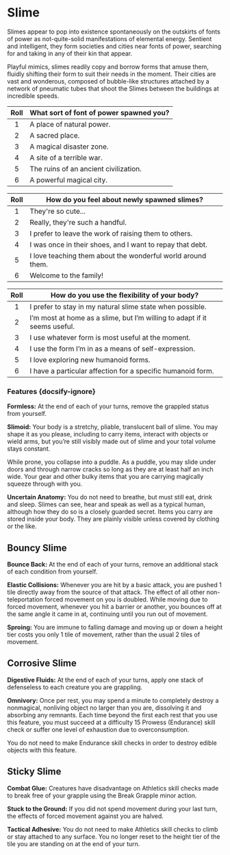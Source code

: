 # Slime

Slimes appear to pop into existence spontaneously on the outskirts of fonts of power as not-quite-solid manifestations of elemental energy. Sentient and intelligent, they form societies and cities near fonts of power, searching for and taking in any of their kin that appear.

Playful mimics, slimes readily copy and borrow forms that amuse them, fluidly shifting their form to suit their needs in the moment.
Their cities are vast and wonderous, composed of bubble-like structures attached by a network of pneumatic tubes that shoot the Slimes between the buildings at incredible speeds.

<div class="side-panel">

| Roll | What sort of font of power spawned you? |
| :--: | --------------------------------------- |
|  1   | A place of natural power.               |
|  2   | A sacred place.                         |
|  3   | A magical disaster zone.                |
|  4   | A site of a terrible war.               |
|  5   | The ruins of an ancient civilization.   |
|  6   | A powerful magical city.                |

| Roll | How do you feel about newly spawned slimes?                 |
| :--: | ----------------------------------------------------------- |
|  1   | They're so cute...                                          |
|  2   | Really, they're such a handful.                             |
|  3   | I prefer to leave the work of raising them to others.       |
|  4   | I was once in their shoes, and I want to repay that debt.   |
|  5   | I love teaching them about the wonderful world around them. |
|  6   | Welcome to the family!                                      |

| Roll | How do you use the flexibility of your body?                              |
| :--: | ------------------------------------------------------------------------- |
|  1   | I prefer to stay in my natural slime state when possible.                 |
|  2   | I’m most at home as a slime, but I’m willing to adapt if it seems useful. |
|  3   | I use whatever form is most useful at the moment.                         |
|  4   | I use the form I’m in as a means of self-expression.                      |
|  5   | I love exploring new humanoid forms.                                      |
|  6   | I have a particular affection for a specific humanoid form.               |

</div>

### Features {docsify-ignore}

**Formless:** At the end of each of your turns, remove the grappled status from yourself.

**Slimoid:** Your body is a stretchy, pliable, translucent ball of slime. You may shape it as you please, including to carry items, interact with objects or wield arms, but you’re still visibly made out of slime and your total volume stays constant.

While prone, you collapse into a puddle. As a puddle, you may slide under doors and through narrow cracks so long as they are at least half an inch wide. Your gear and other bulky items that you are carrying magically squeeze through with you.

**Uncertain Anatomy:** You do not need to breathe, but must still eat, drink and sleep. Slimes can see, hear and speak as well as a typical human, although how they do so is a closely guarded secret. Items you carry are stored inside your body. They are plainly visible unless covered by clothing or the like.

## Bouncy Slime

**Bounce Back:** At the end of each of your turns, remove an additional stack of each condition from yourself.

**Elastic Collisions:** Whenever you are hit by a basic attack, you are pushed 1 tile directly away from the source of that attack. The effect of all other non-teleportation forced movement on you is doubled. While moving due to forced movement, whenever you hit a barrier or another, you bounces off at the same angle it came in at, continuing until you run out of movement.

**Sproing:** You are immune to falling damage and moving up or down a height tier costs you only 1 tile of movement, rather than the usual 2 tiles of movement.

## Corrosive Slime

**Digestive Fluids:** At the end of each of your turns, apply one stack of defenseless to each creature you are grappling.

**Omnivory:** Once per rest, you may spend a minute to completely destroy a nonmagical, nonliving object no larger than you are, dissolving it and absorbing any remnants. Each time beyond the first each rest that you use this feature, you must succeed at a difficulty 15 Prowess (Endurance) skill check or suffer one level of exhaustion due to overconsumption.

You do not need to make Endurance skill checks in order to destroy edible objects with this feature.

## Sticky Slime

**Combat Glue:** Creatures have disadvantage on Athletics skill checks made to break free of your grapple using the Break Grapple minor action.

**Stuck to the Ground:** If you did not spend movement during your last turn, the effects of forced movement against you are halved.

**Tactical Adhesive:** You do not need to make Athletics skill checks to climb or stay attached to any surface. You no longer reset to the height tier of the tile you are standing on at the end of your turn.
